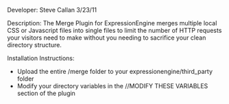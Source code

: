 Developer:
Steve Callan
3/23/11

Description:
The Merge Plugin for ExpressionEngine merges multiple local CSS or Javascript files into single files to limit the number of HTTP requests your visitors need to make without you needing to sacrifice your clean directory structure.

Installation Instructions:
- Upload the entire /merge folder to your expressionengine/third_party folder
- Modify your directory variables in the //MODIFY THESE VARIABLES section of the plugin
